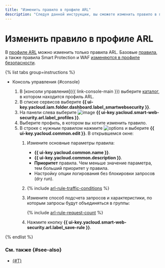 ```yaml
---
title: "Изменить правило в профиле ARL"
description: "Следуя данной инструкции, вы сможете изменить правило в профиле ARL."
---
```


# Изменить правило в профиле ARL

В [профиле ARL](../concepts/arl.md) можно изменить только правила ARL. Базовые [правила](../concepts/rules.md), а также правила Smart Protection и WAF [изменяются в профиле безопасности](rule-update.md).

{% list tabs group=instructions %}

- Консоль управления {#console}

  1. В [консоли управления]({{ link-console-main }}) выберите [каталог](../../resource-manager/concepts/resources-hierarchy.md#folder), в котором находится профиль ARL.
  1. В списке сервисов выберите **{{ ui-key.yacloud.iam.folder.dashboard.label_smartwebsecurity }}**.
  1. На панели слева выберите ![image](../../_assets/smartwebsecurity/arl.svg) **{{ ui-key.yacloud.smart-web-security.arl.label_profiles }}**.
  1. Выберите профиль, в котором вы хотите изменить правило.
  1. В строке с нужным правилом нажмите ![options](../../_assets/console-icons/ellipsis.svg) и выберите **{{ ui-key.yacloud.common.edit }}**. В открывшемся окне:
      1. Измените основные параметры правила:
          * **{{ ui-key.yacloud.common.name }}**.
          * **{{ ui-key.yacloud.common.description }}**.
          * **Приоритет** правила. Чем меньше значение параметра, тем больший приоритет у правила.
          * Настройку опции логирования без блокировки запросов (dry run).

      1. {% include [arl-rule-traffic-conditions](../../_includes/smartwebsecurity/arl-rule-traffic-conditions.md) %}

      1. Измените способ подсчета запросов и характеристики, по которым запросы будут объединяться в группы:

          {% include [arl-rule-request-count](../../_includes/smartwebsecurity/arl-rule-request-count.md) %}

      1. Нажмите кнопку **{{ ui-key.yacloud.smart-web-security.arl.label_save-rule }}**.

{% endlist %}

### См. также {#see-also}

* [{#T}](rule-delete.md)
